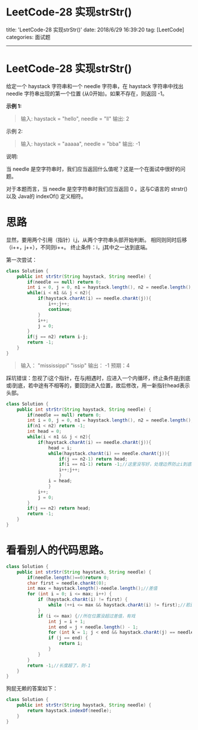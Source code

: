 ﻿# LeetCode-28 实现strStr()
title: 'LeetCode-28 实现strStr()'
date: 2018/6/29 16:39:20
tag: [LeetCode]
categories: 面试题

---

# LeetCode-28 实现strStr()

给定一个 haystack 字符串和一个 needle 字符串，在 haystack 字符串中找出 needle 字符串出现的第一个位置 (从0开始)。如果不存在，则返回  -1。

**示例 1:**

> 输入: haystack = "hello", needle = "ll" 
输出: 2

示例 2:

> 输入: haystack = "aaaaa", needle = "bba" 
输出: -1

说明:

当 needle 是空字符串时，我们应当返回什么值呢？这是一个在面试中很好的问题。

对于本题而言，当 needle 是空字符串时我们应当返回 0 。这与C语言的 strstr() 以及 Java的 indexOf() 定义相符。


# 思路
显然，要用两个引用（指针）i,j，从两个字符串头部开始判断。
相同则同时后移（i++，j++），不同则i++。
终止条件：i，j其中之一达到底端。

第一次尝试：
```Java
class Solution {
    public int strStr(String haystack, String needle) {
        if(needle == null) return 0;
        int i = 0, j = 0, n1 = haystack.length(), n2 = needle.length();
        while(i < n1 && j < n2){
            if(haystack.charAt(i) == needle.charAt(j)){
                i++;j++;
                continue;
            }
            i++;
            j = 0;
        }
        if(j == n2) return i-j;
        return -1;
    }
}
```

> 输入： "mississippi" "issip"
> 输出： -1
> 预期：4

踩坑错误：忽视了i这个指针，在与j相遇时，应进入一个内循环，终止条件是j到底或i到底，若中途有不相等的，要回到进入位置，故后修改，用一新指针head表示头部。
```Java
class Solution {
    public int strStr(String haystack, String needle) {
        if(needle == null) return 0;
        int i = 0, j = 0, n1 = haystack.length(), n2 = needle.length();
        if(n1 < n2) return -1;
        int head = 0;
        while(i < n1 && j < n2){
            if(haystack.charAt(i) == needle.charAt(j)){
                head = i;
                while(haystack.charAt(i) == needle.charAt(j)){
                    if(j == n2-1) return head;
                    if(i == n1-1) return -1;//这里没写好，处理边界防止i到底移除
                    i++;j++;                    
                    }
                i = head;
                }
            i++;
            j = 0;
        }
        if(j == n2) return head;
        return -1;
    }
}
```

# 看看别人的代码思路。
```Java
class Solution {
    public int strStr(String haystack, String needle) {
        if(needle.length()==0)return 0;
        char first = needle.charAt(0);
        int max = haystack.length()-needle.length();//差值
        for (int i = 0; i <= max; i++) {
            if (haystack.charAt(i) != first) {
                while (++i <= max && haystack.charAt(i) != first);//若i与needle第一个不同，++i直到相同
            }
            if (i <= max) {//所在位置没超过差值，有戏
                int j = i + 1;
                int end = j + needle.length() - 1;
                for (int k = 1; j < end && haystack.charAt(j) == needle.charAt(k); j++, k++);
                if (j == end) {
                    return i;
                }
            }
        }
        return -1;//长度超了，则-1
    }
}
```






狗屁无赖的答案如下：
```Java
class Solution {
    public int strStr(String haystack, String needle) {
        return haystack.indexOf(needle);
    }
}
```




